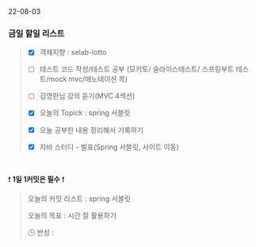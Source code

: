 22-08-03
### 금일 할일 리스트


> - [X]  객체지향 : selab-lotto 
>
> - [ ] 테스트 코드 작성/테스트 공부 (모키토/ 슬라이스테스트/ 스프링부트 테스트/mock mvc/에노테이션 목)
>
> - [ ]  김영한님 강의 듣기(MVC 4섹션)
>
> - [X]  오늘의 Topick : spring 서블릿
>
> - [X]  오늘 공부한 내용 정리해서 기록하기
>
> - [X]  자바 스터디 - 발표(Spring 서블릿, 사이트 이동)
>


<br/>

❗ **1일 1커밋은 필수** ❗
> 오늘의 커밋 리스트 : spring 서블릿
>
> 오늘의 목표  : 시간 잘 활용하기
>
> 🕒 반성 :
>
>       

<br/>